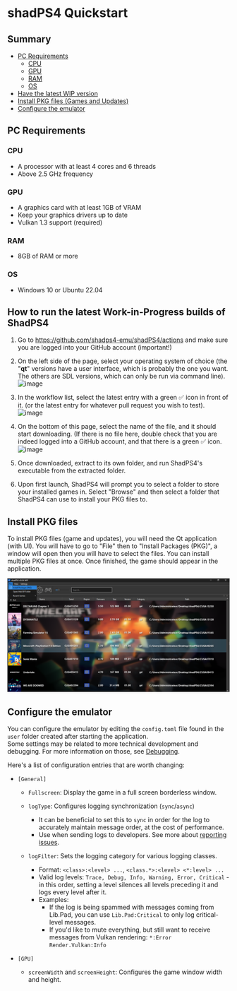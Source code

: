 <!--
SPDX-FileCopyrightText: 2024 shadPS4 Emulator Project
SPDX-License-Identifier: GPL-2.0-or-later
-->

# shadPS4 Quickstart

## Summary

- [PC Requirements](#pc-requirements)
   - [CPU](#cpu)
   - [GPU](#gpu)
   - [RAM](#ram)
   - [OS](#os)
- [Have the latest WIP version](#have-the-latest-wip-version)
- [Install PKG files (Games and Updates)](#install-pkg-files)
- [Configure the emulator](#configure-the-emulator)

## PC Requirements

### CPU

- A processor with at least 4 cores and 6 threads
- Above 2.5 GHz frequency

### GPU

- A graphics card with at least 1GB of VRAM
- Keep your graphics drivers up to date
- Vulkan 1.3 support (required)

### RAM

- 8GB of RAM or more

### OS

- Windows 10 or Ubuntu 22.04

## How to run the latest Work-in-Progress builds of ShadPS4

1. Go to <https://github.com/shadps4-emu/shadPS4/actions> and make sure you are logged into your GitHub account (important!)
2. On the left side of the page, select your operating system of choice (the "**qt**" versions have a user interface, which is probably the one you want. The others are SDL versions, which can only be run via command line). ![image](https://github.com/user-attachments/assets/43f01bbf-236c-4d6d-98ac-f5a5badd4ce8)

3. In the workflow list, select the latest entry with a green :white_check_mark: icon in front of it. (or the latest entry for whatever pull request you wish to test). ![image](https://github.com/user-attachments/assets/6365f407-867c-44ae-bf00-944f8d84a349)

4. On the bottom of this page, select the name of the file, and it should start downloading. (If there is no file here, double check that you are indeed logged into a GitHub account, and that there is a green :white_check_mark: icon. ![image](https://github.com/user-attachments/assets/97924500-3911-4f90-ab63-ffae7e52700b)

5. Once downloaded, extract to its own folder, and run ShadPS4's executable from the extracted folder.

6. Upon first launch, ShadPS4 will prompt you to select a folder to store your installed games in. Select "Browse" and then select a folder that ShadPS4 can use to install your PKG files to.

## Install PKG files

To install PKG files (game and updates), you will need the Qt application (with UI). You will have to go to "File" then to "Install Packages (PKG)", a window will open then you will have to select the files. You can install multiple PKG files at once. Once finished, the game should appear in the application.

<img src="https://github.com/shadps4-emu/shadPS4/blob/main/documents/Quickstart/2.png" width="800"></a>

## Configure the emulator

You can configure the emulator by editing the `config.toml` file found in the `user` folder created after starting the application.\
Some settings may be related to more technical development and debugging. For more information on those, see [Debugging](https://github.com/shadps4-emu/shadPS4/blob/main/documents/Debugging/Debugging.md#configuration).

Here's a list of configuration entries that are worth changing:

- `[General]`

  - `Fullscreen`: Display the game in a full screen borderless window.
  
  - `logType`: Configures logging synchronization (`sync`/`async`)
    - It can be beneficial to set this to `sync` in order for the log to accurately maintain message order, at the cost of performance.
    - Use when sending logs to developers. See more about [reporting issues](https://github.com/shadps4-emu/shadPS4/blob/main/documents/Debugging/Debugging.md#reporting-and-communicating-about-issues).
  - `logFilter`: Sets the logging category for various logging classes.
    - Format: `<class>:<level> ...`, `<class.*>:<level> <*:level> ...`
    - Valid log levels: `Trace, Debug, Info, Warning, Error, Critical` - in this order, setting a level silences all levels preceding it and logs every level after it.
    - Examples:
      - If the log is being spammed with messages coming from Lib.Pad, you can use `Lib.Pad:Critical` to only log critical-level messages.
      - If you'd like to mute everything, but still want to receive messages from Vulkan rendering: `*:Error Render.Vulkan:Info`
    
- `[GPU]`
  - `screenWidth` and `screenHeight`: Configures the game window width and height.